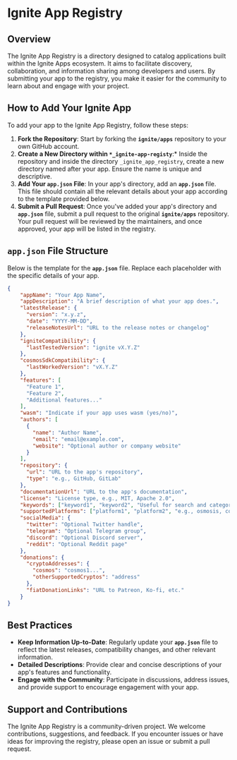 # **Ignite App Registry**

## **Overview**

The Ignite App Registry is a directory designed to catalog applications built within the Ignite Apps ecosystem. It aims to facilitate discovery, collaboration, and information sharing among developers and users. By submitting your app to the registry, you make it easier for the community to learn about and engage with your project.

## **How to Add Your Ignite App**

To add your app to the Ignite App Registry, follow these steps:

1. **Fork the Repository**: Start by forking the **`ignite/apps`** repository to your own GitHub account.
2. **Create a New Directory within `*_ignite-app-registy`**:* Inside the repository and inside the directory `_ignite_app_registry`, create a new directory named after your app. Ensure the name is unique and descriptive.
3. **Add Your `app.json` File**: In your app's directory, add an **`app.json`** file. This file should contain all the relevant details about your app according to the template provided below.
4. **Submit a Pull Request**: Once you've added your app's directory and **`app.json`** file, submit a pull request to the original **`ignite/apps`** repository. Your pull request will be reviewed by the  maintainers, and once approved, your app will be listed in the registry.

## **`app.json` File Structure**

Below is the template for the **`app.json`** file. Replace each placeholder with the specific details of your app.

```json
{
    "appName": "Your App Name",
    "appDescription": "A brief description of what your app does.",
    "latestRelease": {
      "version": "x.y.z",
      "date": "YYYY-MM-DD",
      "releaseNotesUrl": "URL to the release notes or changelog"
    },
    "igniteCompatibility": {
      "lastTestedVersion": "ignite vX.Y.Z"
    },
    "cosmosSdkCompatibility": {
      "lastWorkedVersion": "vX.Y.Z"
    },
    "features": [
      "Feature 1",
      "Feature 2",
      "Additional features..."
    ],
    "wasm": "Indicate if your app uses wasm (yes/no)",
    "authors": [
      {
        "name": "Author Name",
        "email": "email@example.com",
        "website": "Optional author or company website"
      }
    ],
    "repository": {
      "url": "URL to the app's repository",
      "type": "e.g., GitHub, GitLab"
    },
    "documentationUrl": "URL to the app's documentation",
    "license": "License type, e.g., MIT, Apache 2.0",
    "keywords": ["keyword1", "keyword2", "Useful for search and categorization"],
    "supportedPlatforms": ["platform1", "platform2", "e.g., osmosis, cosmoshub"],
    "socialMedia": {
      "twitter": "Optional Twitter handle",
      "telegram": "Optional Telegram group",
      "discord": "Optional Discord server",
      "reddit": "Optional Reddit page"
    },
    "donations": {
      "cryptoAddresses": {
        "cosmos": "cosmos1...",
        "otherSupportedCryptos": "address"
      },
      "fiatDonationLinks": "URL to Patreon, Ko-fi, etc."
    }
}

```

## **Best Practices**

- **Keep Information Up-to-Date**: Regularly update your **`app.json`** file to reflect the latest releases, compatibility changes, and other relevant information.
- **Detailed Descriptions**: Provide clear and concise descriptions of your app's features and functionality.
- **Engage with the Community**: Participate in discussions, address issues, and provide support to encourage engagement with your app.

## **Support and Contributions**

The Ignite App Registry is a community-driven project. We welcome contributions, suggestions, and feedback. If you encounter issues or have ideas for improving the registry, please open an issue or submit a pull request.